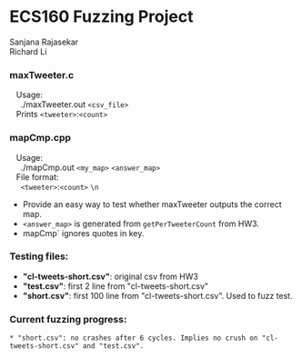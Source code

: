# ECS160 Fuzzing Project
 
 
 Sanjana Rajasekar <br />
 Richard Li
 
### maxTweeter.c <br /> 
&nbsp;&nbsp; Usage: <br />
&nbsp;&nbsp;&nbsp;&nbsp; ./maxTweeter.out `<csv_file>` <br />
&nbsp;&nbsp; Prints `<tweeter>`:`<count>` <br />
   
### mapCmp.cpp <br />
&nbsp;&nbsp; Usage: <br />
&nbsp;&nbsp;&nbsp;&nbsp; ./mapCmp.out `<my_map>` `<answer_map>` <br />
&nbsp;&nbsp; File format: <br />
&nbsp;&nbsp;&nbsp;&nbsp; `<tweeter>`:`<count>` `\n` <br />
* Provide an easy way to test whether maxTweeter outputs the correct map. <br />
* `<answer_map>` is generated from `getPerTweeterCount` from HW3. <br />
* mapCmp` ignores quotes in key. <br />
 
 
 
### Testing files: <br />
   * **"cl-tweets-short.csv"**: original csv from HW3 <br />
   * **"test.csv"**: first 2 line from "cl-tweets-short.csv" <br />
   * **"short.csv"**: first 100 line from "cl-tweets-short.csv". Used to fuzz test.

### Current fuzzing progress:
	* "short.csv": no crashes after 6 cycles. Implies no crush on "cl-tweets-short.csv" and "test.csv".